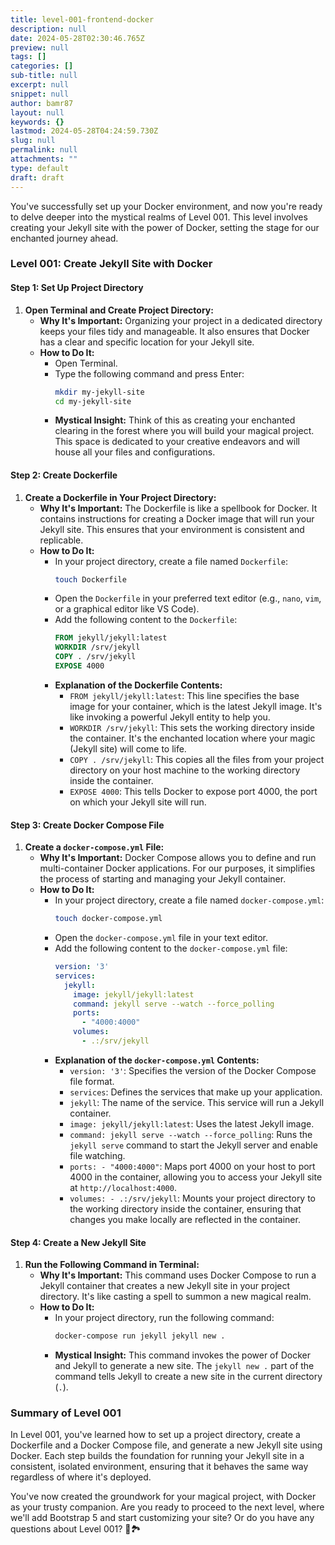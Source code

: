 ```yaml
---
title: level-001-frontend-docker
description: null
date: 2024-05-28T02:30:46.765Z
preview: null
tags: []
categories: []
sub-title: null
excerpt: null
snippet: null
author: bamr87
layout: null
keywords: {}
lastmod: 2024-05-28T04:24:59.730Z
slug: null
permalink: null
attachments: ""
type: default
draft: draft
---
```


You've successfully set up your Docker environment, and now you're ready to delve deeper into the mystical realms of Level 001. This level involves creating your Jekyll site with the power of Docker, setting the stage for our enchanted journey ahead.

### Level 001: Create Jekyll Site with Docker

#### Step 1: Set Up Project Directory

1. **Open Terminal and Create Project Directory:**
   - **Why It's Important:** Organizing your project in a dedicated directory keeps your files tidy and manageable. It also ensures that Docker has a clear and specific location for your Jekyll site.
   - **How to Do It:**
     - Open Terminal.
     - Type the following command and press Enter:
       ```sh
       mkdir my-jekyll-site
       cd my-jekyll-site
       ```
     - **Mystical Insight:** Think of this as creating your enchanted clearing in the forest where you will build your magical project. This space is dedicated to your creative endeavors and will house all your files and configurations.

#### Step 2: Create Dockerfile

1. **Create a Dockerfile in Your Project Directory:**
   - **Why It's Important:** The Dockerfile is like a spellbook for Docker. It contains instructions for creating a Docker image that will run your Jekyll site. This ensures that your environment is consistent and replicable.
   - **How to Do It:**
     - In your project directory, create a file named `Dockerfile`:
       ```sh
       touch Dockerfile
       ```
     - Open the `Dockerfile` in your preferred text editor (e.g., `nano`, `vim`, or a graphical editor like VS Code).
     - Add the following content to the `Dockerfile`:
       ```Dockerfile
       FROM jekyll/jekyll:latest
       WORKDIR /srv/jekyll
       COPY . /srv/jekyll
       EXPOSE 4000
       ```
     - **Explanation of the Dockerfile Contents:**
       - `FROM jekyll/jekyll:latest`: This line specifies the base image for your container, which is the latest Jekyll image. It's like invoking a powerful Jekyll entity to help you.
       - `WORKDIR /srv/jekyll`: This sets the working directory inside the container. It's the enchanted location where your magic (Jekyll site) will come to life.
       - `COPY . /srv/jekyll`: This copies all the files from your project directory on your host machine to the working directory inside the container.
       - `EXPOSE 4000`: This tells Docker to expose port 4000, the port on which your Jekyll site will run.

#### Step 3: Create Docker Compose File

1. **Create a `docker-compose.yml` File:**
   - **Why It's Important:** Docker Compose allows you to define and run multi-container Docker applications. For our purposes, it simplifies the process of starting and managing your Jekyll container.
   - **How to Do It:**
     - In your project directory, create a file named `docker-compose.yml`:
       ```sh
       touch docker-compose.yml
       ```
     - Open the `docker-compose.yml` file in your text editor.
     - Add the following content to the `docker-compose.yml` file:
       ```yaml
       version: '3'
       services:
         jekyll:
           image: jekyll/jekyll:latest
           command: jekyll serve --watch --force_polling
           ports:
             - "4000:4000"
           volumes:
             - .:/srv/jekyll
       ```
     - **Explanation of the `docker-compose.yml` Contents:**
       - `version: '3'`: Specifies the version of the Docker Compose file format.
       - `services`: Defines the services that make up your application.
       - `jekyll`: The name of the service. This service will run a Jekyll container.
       - `image: jekyll/jekyll:latest`: Uses the latest Jekyll image.
       - `command: jekyll serve --watch --force_polling`: Runs the `jekyll serve` command to start the Jekyll server and enable file watching.
       - `ports: - "4000:4000"`: Maps port 4000 on your host to port 4000 in the container, allowing you to access your Jekyll site at `http://localhost:4000`.
       - `volumes: - .:/srv/jekyll`: Mounts your project directory to the working directory inside the container, ensuring that changes you make locally are reflected in the container.

#### Step 4: Create a New Jekyll Site

1. **Run the Following Command in Terminal:**
   - **Why It's Important:** This command uses Docker Compose to run a Jekyll container that creates a new Jekyll site in your project directory. It's like casting a spell to summon a new magical realm.
   - **How to Do It:**
     - In your project directory, run the following command:
       ```sh
       docker-compose run jekyll jekyll new .
       ```
     - **Mystical Insight:** This command invokes the power of Docker and Jekyll to generate a new site. The `jekyll new .` part of the command tells Jekyll to create a new site in the current directory (`.`).

### Summary of Level 001

In Level 001, you've learned how to set up a project directory, create a Dockerfile and a Docker Compose file, and generate a new Jekyll site using Docker. Each step builds the foundation for running your Jekyll site in a consistent, isolated environment, ensuring that it behaves the same way regardless of where it's deployed.

You've now created the groundwork for your magical project, with Docker as your trusty companion. Are you ready to proceed to the next level, where we'll add Bootstrap 5 and start customizing your site? Or do you have any questions about Level 001? 🌟🏞️
